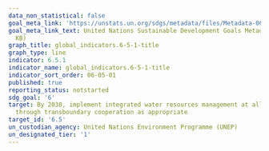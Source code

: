 ```yaml
---
data_non_statistical: false
goal_meta_link: 'https://unstats.un.org/sdgs/metadata/files/Metadata-06-05-01.pdf '
goal_meta_link_text: United Nations Sustainable Development Goals Metadata (PDF 410
  KB)
graph_title: global_indicators.6-5-1-title
graph_type: line
indicator: 6.5.1
indicator_name: global_indicators.6-5-1-title
indicator_sort_order: 06-05-01
published: true
reporting_status: notstarted
sdg_goal: '6'
target: By 2030, implement integrated water resources management at all levels, including
  through transboundary cooperation as appropriate
target_id: '6.5'
un_custodian_agency: United Nations Environment Programme (UNEP)
un_designated_tier: '1'
---
```

